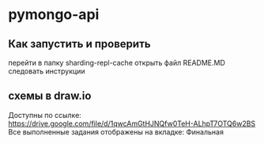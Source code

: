 # pymongo-api

## Как запустить и проверить
перейти в папку sharding-repl-cache
открыть файл README.MD
следовать инструкции


## схемы в draw.io 
Доступны по ссылке: https://drive.google.com/file/d/1qwcAmGtHJNQfw0TeH-ALhpT7OTQ6w2BS
Все выполненные задания отображены на вкладке: Финальная
